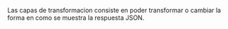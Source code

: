 Las capas de transformacion consiste en poder transformar o cambiar la forma en como se muestra la respuesta JSON.